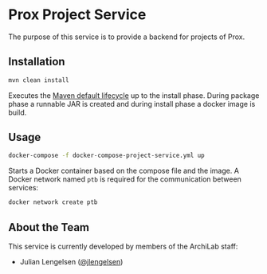 # Prox Project Service

The purpose of this service is to provide a backend for projects of Prox.

## Installation

``` bash
mvn clean install
```

Executes the
[Maven default lifecycle](https://maven.apache.org/guides/introduction/introduction-to-the-lifecycle.html)
up to the install phase. During package phase a runnable JAR is created and
during install phase a docker image is build.

## Usage

``` bash
docker-compose -f docker-compose-project-service.yml up
```

Starts a Docker container based on the compose file and the image. A Docker
network named `ptb` is required for the communication between services:

``` bash
docker network create ptb
```

## About the Team

This service is currently developed by members of the ArchiLab staff:

- Julian Lengelsen ([@jlengelsen](https://github.com/jlengelsen))
